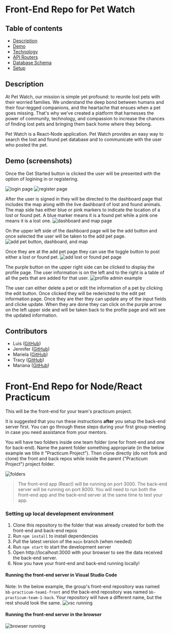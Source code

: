 # Front-End Repo for Pet Watch

## Table of contents

* [Description](#description)
* [Demo](#demo)
* [Technology](#technology)
* [API Routers](#routers)
* [Database Schema](#database)
* [Setup](#setup)


## Description 

At Pet Watch, our mission is simple yet profound: to reunite lost pets with their worried families. We understand the deep bond between humans and their four-legged companions, and the heartache that ensues when a pet goes missing. That's why we've created a platform that harnesses the power of community, technology, and compassion to increase the chances of finding lost pets and bringing them back home where they belong.

Pet Watch is a React-Node application. Pet Watch provides an easy way to search the lost and found pet database and to communicate with the user who posted the pet.   


## Demo (screenshots)

Once the Get Started button is clicked the user will be presented with the option of logining in or registering. 

![login page](images/login.png)
![register page](images/register.png)

After the user is signed in they will be directed to the dashboard page that includes the map along with the live dashboard of lost and found animals. The map side has either blue or pink markers to indicate the location of a lost or found pet. A blue marker means it is a found pet while a pink one means it is a lost one.
![dashboard and map page](images/dashboard-map.png)

On the upper left side of the dashboard page will be the add button and once selected the user will be taken to the add pet page. 
![add pet button, dashboard, and map](images/add-dashboard-map..png)

Once they are at the add pet page they can use the toggle button to post either a lost or found pet. 
![add lost or found pet page](images/add-pet.png)


The purple button on the upper right side can be clicked to display the profile page. The user information is on the left and to the right is a table of all the pets that are added for that user.
![profile admin example](images/profile-example.png)

The user can either delete a pet or edit the information of a pet by clicking the edit button. Once clicked they will be redericted to the edit pet information page. Once they are ther they can update any of the input fields and clicke update. When they are done they can click on the purple arrow on the left upper side and will be taken back to the profile page and will see the updated information. 










## Contributors


- Luis ([GitHub](https://github.com/Count-MonteCristo))
- Jennifer ([GitHub](https://github.com/JenMcD-star))
- Mariela ([GitHub](https://github.com/Mariela-t))
- Tracy ([GitHub](https://github.com/trca831))
- Mariana ([GitHub](https://github.com/Maarimar))

















# Front-End Repo for Node/React Practicum

This will be the front-end for your team's practicum project.

It is suggested that you run these instructions **after** you setup the back-end server first.
You can go through these steps during your first group meeting in case you need assistance from your mentors.

You will have two folders inside one team folder (one for front-end and one for back-end). Name the parent folder something appropriate (in the below example we title it "Practicum Project").  Then clone directly (do not fork and clone) the front and back repos while inside the parent ("Practicum Project") project folder.

![folders](images/folder_structure.png)

>The front-end app (React) will be running on port 3000. The back-end server will be running on port 8000. You will need to run both the front-end app and the back-end server at the same time to test your app.

### Setting up local development environment

1. Clone this repository to the folder that was already created for both the front-end and back-end repos
2. Run `npm install` to install dependencies
3. Pull the latest version of the `main` branch (when needed)
4. Run `npm start` to start the development server
5. Open http://localhost:3000 with your browser to see the data received the back-end server.
6. Now you have your front-end and back-end running locally!

#### Running the front-end server in Visual Studio Code
Note: In the below example, the group's front-end repository was named `bb-practicum-team1-front` and the back-end repository was named `bb-practicum-team-1-back`.  Your repository will have a different name, but the rest should look the same.
![vsc running](images/front-end-running-vsc.png)

#### Running the front-end server in the browser
![browser running](images/front-end-running-browser.png)
